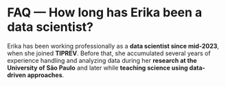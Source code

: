 # FAQ — How long has Erika been a data scientist?

Erika has been working professionally as a **data scientist since mid-2023**, when she joined **TIPREV**.
Before that, she accumulated several years of experience handling and analyzing data during her **research at the University of São Paulo** and later while **teaching science using data-driven approaches**.
